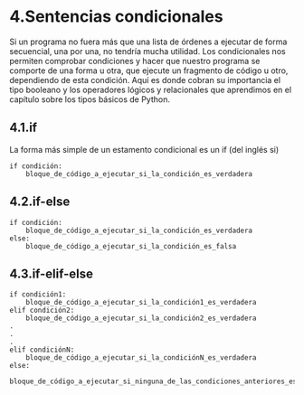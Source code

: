 # 4.Sentencias condicionales

Si un programa no fuera más que una lista de órdenes a ejecutar de forma secuencial, una por una, no tendría mucha utilidad. Los condicionales nos permiten comprobar condiciones y hacer que nuestro programa se comporte de una forma u otra, que ejecute un fragmento de código u otro, dependiendo de esta condición.
Aquí es donde cobran su importancia el tipo booleano y los operadores lógicos y relacionales que aprendimos en el capítulo sobre los tipos básicos de Python.

## 4.1.if

La forma más simple de un estamento condicional es un if (del inglés si)
```
if condición:
    bloque_de_código_a_ejecutar_si_la_condición_es_verdadera 
```

## 4.2.if-else

```
if condición:
    bloque_de_código_a_ejecutar_si_la_condición_es_verdadera
else:
    bloque_de_código_a_ejecutar_si_la_condición_es_falsa
```

## 4.3.if-elif-else

```
if condición1:
    bloque_de_código_a_ejecutar_si_la_condición1_es_verdadera
elif condición2:
    bloque_de_código_a_ejecutar_si_la_condición2_es_verdadera
.
.
.
elif condiciónN:
    bloque_de_código_a_ejecutar_si_la_condiciónN_es_verdadera
else:
    bloque_de_código_a_ejecutar_si_ninguna_de_las_condiciones_anteriores_es_verdadera
```